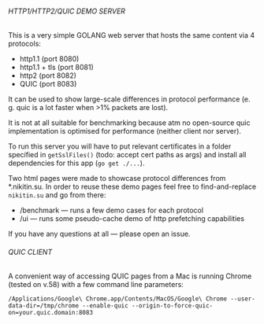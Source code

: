 ###### HTTP1/HTTP2/QUIC DEMO SERVER
This is a very simple GOLANG web server that hosts the same content via 4 protocols:
* http1.1 (port 8080)
* http1.1 + tls (port 8081)
* http2 (port 8082)
* QUIC (port 8083)

It can be used to show large-scale differences in protocol performance (e. g. quic is a lot faster when >1% packets are lost).

It is not at all suitable for benchmarking because atm no open-source quic implementation is optimised for performance (neither client nor server).

To run this server you will have to put relevant certificates in a folder specified in `getSslFiles()` (todo: accept cert paths as args) and install all dependencies for this app (`go get ./...`).

Two html pages were made to showcase protocol differences from *.nikitin.su. In order to reuse these demo pages feel free to find-and-replace `nikitin.su` and go from there: 
* /benchmark — runs a few demo cases for each protocol
* /ui — runs some pseudo-cache demo of http prefetching capabilities

If you have any questions at all — please open an issue.

###### QUIC CLIENT
A convenient way of accessing QUIC pages from a Mac is running Chrome (tested on v.58) with a few command line parameters:
```
/Applications/Google\ Chrome.app/Contents/MacOS/Google\ Chrome --user-data-dir=/tmp/chrome --enable-quic --origin-to-force-quic-on=your.quic.domain:8083
```
